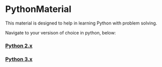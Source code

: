 # PythonMaterial
This material is designed to help in learning Python with problem solving.

Navigate to your versison of choice in python, below:
### [Python 2.x](https://github.com/udhayprakash/PythonMaterial/tree/master/python2)
### [Python 3.x](https://github.com/udhayprakash/PythonMaterial/tree/master/python3)
